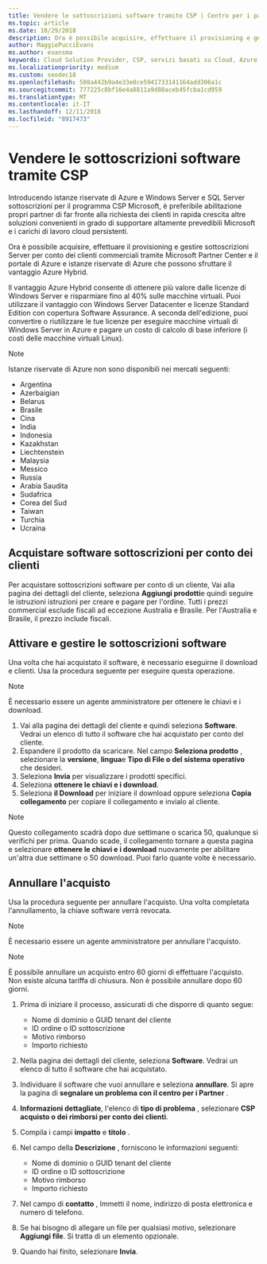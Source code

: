 ```yaml
---
title: Vendere le sottoscrizioni software tramite CSP | Centro per i partner
ms.topic: article
ms.date: 10/29/2018
description: Ora è possibile acquisire, effettuare il provisioning e gestire sottoscrizioni Server per conto dei clienti commerciali tramite Microsoft Partner Center e il portale di Azure e istanze riservate di Azure che possono sfruttare il vantaggio Azure Hybrid.
author: MaggiePucciEvans
ms.author: evansma
keywords: Cloud Solution Provider, CSP, servizi basati su Cloud, Azure, istanze riservate di Azure, Windows Server, SQL Server, le sottoscrizioni software
ms.localizationpriority: medium
ms.custom: seodec18
ms.openlocfilehash: 508a442b9a4e33e0ce5941733141164add306a1c
ms.sourcegitcommit: 777225c8bf16e4a8811a9d88aceb45fcba1cd959
ms.translationtype: MT
ms.contentlocale: it-IT
ms.lasthandoff: 12/11/2018
ms.locfileid: "8917473"
---
```

# <a name="sell-software-subscriptions-through-csp"></a>Vendere le sottoscrizioni software tramite CSP

Introducendo istanze riservate di Azure e Windows Server e SQL Server sottoscrizioni per il programma CSP Microsoft, è preferibile abilitazione propri partner di far fronte alla richiesta dei clienti in rapida crescita altre soluzioni convenienti in grado di supportare altamente prevedibili Microsoft e i carichi di lavoro cloud persistenti. 

Ora è possibile acquisire, effettuare il provisioning e gestire sottoscrizioni Server per conto dei clienti commerciali tramite Microsoft Partner Center e il portale di Azure e istanze riservate di Azure che possono sfruttare il vantaggio Azure Hybrid. 

Il vantaggio Azure Hybrid consente di ottenere più valore dalle licenze di Windows Server e risparmiare fino al 40% sulle macchine virtuali. Puoi utilizzare il vantaggio con Windows Server Datacenter e licenze Standard Edition con copertura Software Assurance. A seconda dell'edizione, puoi convertire o riutilizzare le tue licenze per eseguire macchine virtuali di Windows Server in Azure e pagare un costo di calcolo di base inferiore (i costi delle macchine virtuali Linux).

> [!NOTE]  
> Istanze riservate di Azure non sono disponibili nei mercati seguenti:  
> * Argentina
> * Azerbaigian
> * Belarus
> * Brasile
> * Cina
> * India
> * Indonesia
> * Kazakhstan
> * Liechtenstein
> * Malaysia
> * Messico
> * Russia
> * Arabia Saudita
> * Sudafrica
> * Corea del Sud
> * Taiwan
> * Turchia
> * Ucraina

## <a name="buy-software-subscriptions-on-behalf-of-customers"></a>Acquistare software sottoscrizioni per conto dei clienti

Per acquistare sottoscrizioni software per conto di un cliente, Vai alla pagina dei dettagli del cliente, seleziona **Aggiungi prodotti**e quindi seguire le istruzioni istruzioni per creare e pagare per l'ordine. Tutti i prezzi commercial esclude fiscali ad eccezione Australia e Brasile. Per l'Australia e Brasile, il prezzo include fiscali.


## <a name="activate-and-manage-software-subscriptions"></a>Attivare e gestire le sottoscrizioni software

Una volta che hai acquistato il software, è necessario eseguirne il download e clienti. Usa la procedura seguente per eseguire questa operazione. 

>[!NOTE]
>È necessario essere un agente amministratore per ottenere le chiavi e i download. 

1. Vai alla pagina dei dettagli del cliente e quindi seleziona **Software**. Vedrai un elenco di tutto il software che hai acquistato per conto del cliente. 
2.  Espandere il prodotto da scaricare. Nel campo **Seleziona prodotto** , selezionare la **versione**, **lingua**e **Tipo di File o del sistema operativo** che desideri. 
3.  Seleziona **Invia** per visualizzare i prodotti specifici. 
4.  Seleziona **ottenere le chiavi e i download**. 
5.  Seleziona **il Download** per iniziare il download oppure seleziona **Copia collegamento** per copiare il collegamento e invialo al cliente. 

>[!NOTE]
>Questo collegamento scadrà dopo due settimane o scarica 50, qualunque si verifichi per prima. Quando scade, il collegamento tornare a questa pagina e selezionare **ottenere le chiavi e i download** nuovamente per abilitare un'altra due settimane o 50 download. Puoi farlo quante volte è necessario. 


## <a name="cancel-a-purchase"></a>Annullare l'acquisto
Usa la procedura seguente per annullare l'acquisto. Una volta completata l'annullamento, la chiave software verrà revocata. 

>[!NOTE]
>È necessario essere un agente amministratore per annullare l'acquisto. 

>[!NOTE]
>È possibile annullare un acquisto entro 60 giorni di effettuare l'acquisto. Non esiste alcuna tariffa di chiusura. Non è possibile annullare dopo 60 giorni. 

1.  Prima di iniziare il processo, assicurati di che disporre di quanto segue: 
    -   Nome di dominio o GUID tenant del cliente
    -   ID ordine o ID sottoscrizione
    -   Motivo rimborso
    -   Importo richiesto

2.  Nella pagina dei dettagli del cliente, seleziona **Software**. Vedrai un elenco di tutto il software che hai acquistato. 

3.  Individuare il software che vuoi annullare e seleziona **annullare**. Si apre la pagina di **segnalare un problema con il centro per i Partner** . 

4.  **Informazioni dettagliate**, l'elenco di **tipo di problema** , selezionare **CSP acquisto o dei rimborsi per conto dei clienti**.

5.  Compila i campi **impatto** e **titolo** . 

6.  Nel campo della **Descrizione** , forniscono le informazioni seguenti: 
    -   Nome di dominio o GUID tenant del cliente
    -   ID ordine o ID sottoscrizione
    -   Motivo rimborso
    -   Importo richiesto

7.  Nel campo di **contatto** , Immetti il nome, indirizzo di posta elettronica e numero di telefono. 

8.  Se hai bisogno di allegare un file per qualsiasi motivo, selezionare **Aggiungi file**. Si tratta di un elemento opzionale. 

9.  Quando hai finito, selezionare **Invia**.
